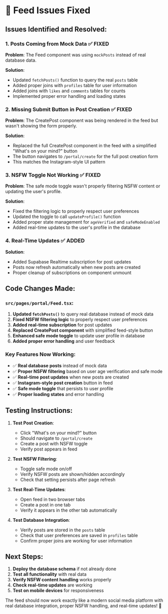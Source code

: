 # 🔧 Feed Issues Fixed

## Issues Identified and Resolved:

### 1. **Posts Coming from Mock Data** ✅ FIXED
**Problem**: The Feed component was using `mockPosts` instead of real database data.

**Solution**: 
- Updated `fetchPosts()` function to query the real `posts` table
- Added proper joins with `profiles` table for user information
- Added joins with `likes` and `comments` tables for counts
- Implemented proper error handling and loading states

### 2. **Missing Submit Button in Post Creation** ✅ FIXED
**Problem**: The CreatePost component was being rendered in the feed but wasn't showing the form properly.

**Solution**:
- Replaced the full CreatePost component in the feed with a simplified "What's on your mind?" button
- The button navigates to `/portal/create` for the full post creation form
- This matches the Instagram-style UI pattern

### 3. **NSFW Toggle Not Working** ✅ FIXED
**Problem**: The safe mode toggle wasn't properly filtering NSFW content or updating the user's profile.

**Solution**:
- Fixed the filtering logic to properly respect user preferences
- Updated the toggle to call `updateProfile()` function
- Added proper state management for `ageVerified` and `safeModeEnabled`
- Added real-time updates to the user's profile in the database

### 4. **Real-Time Updates** ✅ ADDED
**Solution**:
- Added Supabase Realtime subscription for post updates
- Posts now refresh automatically when new posts are created
- Proper cleanup of subscriptions on component unmount

## Code Changes Made:

### `src/pages/portal/Feed.tsx`:
1. **Updated `fetchPosts()`** to query real database instead of mock data
2. **Fixed NSFW filtering logic** to properly respect user preferences
3. **Added real-time subscription** for post updates
4. **Replaced CreatePost component** with simplified feed-style button
5. **Enhanced safe mode toggle** to update user profile in database
6. **Added proper error handling** and user feedback

### Key Features Now Working:
- ✅ **Real database posts** instead of mock data
- ✅ **Proper NSFW filtering** based on user age verification and safe mode
- ✅ **Real-time post updates** when new posts are created
- ✅ **Instagram-style post creation** button in feed
- ✅ **Safe mode toggle** that persists to user profile
- ✅ **Proper loading states** and error handling

## Testing Instructions:

1. **Test Post Creation**:
   - Click "What's on your mind?" button
   - Should navigate to `/portal/create`
   - Create a post with NSFW toggle
   - Verify post appears in feed

2. **Test NSFW Filtering**:
   - Toggle safe mode on/off
   - Verify NSFW posts are shown/hidden accordingly
   - Check that setting persists after page refresh

3. **Test Real-Time Updates**:
   - Open feed in two browser tabs
   - Create a post in one tab
   - Verify it appears in the other tab automatically

4. **Test Database Integration**:
   - Verify posts are stored in the `posts` table
   - Check that user preferences are saved in `profiles` table
   - Confirm proper joins are working for user information

## Next Steps:

1. **Deploy the database schema** if not already done
2. **Test all functionality** with real data
3. **Verify NSFW content handling** works properly
4. **Check real-time updates** are working
5. **Test on mobile devices** for responsiveness

The feed should now work exactly like a modern social media platform with real database integration, proper NSFW handling, and real-time updates! 🚀
